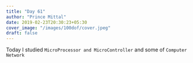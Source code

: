 ```yaml
---
title: "Day 61"
author: "Prince Mittal"
date: 2019-02-23T20:30:23+05:30
cover_image: "/images/100dof/cover.jpeg"
draft: false
---
```


Today I studied `MicroProcessor and MicroController` and some of `Computer Network` 